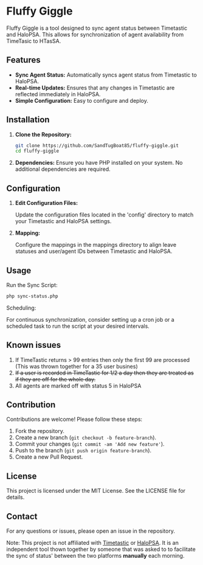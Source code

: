 # Fluffy Giggle
Fluffy Giggle is a tool designed to sync agent status between Timetastic and HaloPSA. This allows for synchronization of agent availability from TimeTasic to HTasSA.

## Features

- **Sync Agent Status:** Automatically syncs agent status from Timetastic to HaloPSA.
- **Real-time Updates:** Ensures that any changes in Timetastic are reflected immediately in HaloPSA.
- **Simple Configuration:** Easy to configure and deploy.

## Installation

1. **Clone the Repository:**
    ```sh
    git clone https://github.com/SandTugBoat85/fluffy-giggle.git
    cd fluffy-giggle
    ```

2. **Dependencies:**
    Ensure you have PHP installed on your system. No additional dependencies are required.

## Configuration
1. **Edit Configuration Files:**

    Update the configuration files located in the 'config' directory to match your Timetastic and HaloPSA settings.

2. **Mapping:**

    Configure the mappings in the mappings directory to align leave statuses and user/agent IDs between Timetastic and HaloPSA.

## Usage
Run the Sync Script:

```sh
php sync-status.php
```

Scheduling:

For continuous synchronization, consider setting up a cron job or a scheduled task to run the script at your desired intervals.

## Known issues
1. If TimeTastic returns > 99 entries then only the first 99 are processed (This was thrown together for a 35 user busines)
2. ~~If a user is recorded in TimeTastic for 1/2 a day then they are treated as if they are off for the whole day.~~
3. All agents are marked off with status 5 in HaloPSA

## Contribution
Contributions are welcome! Please follow these steps:

1. Fork the repository.
2. Create a new branch (`git checkout -b feature-branch`).
3. Commit your changes (`git commit -am 'Add new feature'`).
4. Push to the branch (`git push origin feature-branch`).
5. Create a new Pull Request.

## License
This project is licensed under the MIT License. See the LICENSE file for details.

## Contact
For any questions or issues, please open an issue in the repository.

Note: This project is not affiliated with [Timetastic](https://timetastic.co.uk/) or [HaloPSA](https://halopsa.com/). It is an independent tool thown together by someone that was asked to to facilitate the sync of status' between the two platforms **manually** each morning.